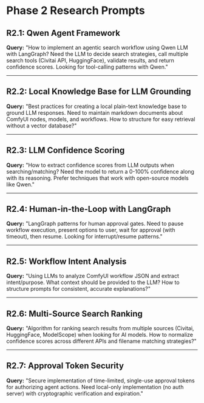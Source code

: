 # Phase 2 Research Prompts

## R2.1: Qwen Agent Framework
**Query:** "How to implement an agentic search workflow using Qwen LLM with LangGraph? Need the LLM to decide search strategies, call multiple search tools (Civitai API, HuggingFace), validate results, and return confidence scores. Looking for tool-calling patterns with Qwen."

---

## R2.2: Local Knowledge Base for LLM Grounding
**Query:** "Best practices for creating a local plain-text knowledge base to ground LLM responses. Need to maintain markdown documents about ComfyUI nodes, models, and workflows. How to structure for easy retrieval without a vector database?"

---

## R2.3: LLM Confidence Scoring
**Query:** "How to extract confidence scores from LLM outputs when searching/matching? Need the model to return a 0-100% confidence along with its reasoning. Prefer techniques that work with open-source models like Qwen."

---

## R2.4: Human-in-the-Loop with LangGraph
**Query:** "LangGraph patterns for human approval gates. Need to pause workflow execution, present options to user, wait for approval (with timeout), then resume. Looking for interrupt/resume patterns."

---

## R2.5: Workflow Intent Analysis
**Query:** "Using LLMs to analyze ComfyUI workflow JSON and extract intent/purpose. What context should be provided to the LLM? How to structure prompts for consistent, accurate explanations?"

---

## R2.6: Multi-Source Search Ranking
**Query:** "Algorithm for ranking search results from multiple sources (Civitai, HuggingFace, ModelScope) when looking for AI models. How to normalize confidence scores across different APIs and filename matching strategies?"

---

## R2.7: Approval Token Security
**Query:** "Secure implementation of time-limited, single-use approval tokens for authorizing agent actions. Need local-only implementation (no auth server) with cryptographic verification and expiration."
